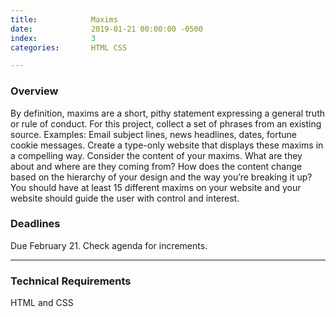 ```yaml
---
title:            Maxims
date:             2019-01-21 00:00:00 -0500
index:            3
categories:       HTML CSS

---
```


### Overview

By definition, maxims are a short, pithy statement expressing a general truth or rule of conduct. For this project, collect a set of phrases from an existing source. Examples: Email subject lines, news headlines, dates, fortune cookie messages. Create a type-only website that displays these maxims in a compelling way. Consider the content of your maxims. What are they about and where are they coming from? How does the content change based on the hierarchy of your design and the way you’re breaking it up? You should have at least 15 different maxims on your website and your website should guide the user with control and interest.

### Deadlines

Due February 21. Check agenda for increments.

---

### Technical Requirements

HTML and CSS
